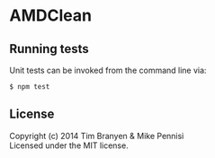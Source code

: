 # AMDClean

## Running tests

Unit tests can be invoked from the command line via:

    $ npm test

## License

Copyright (c) 2014 Tim Branyen & Mike Pennisi  
Licensed under the MIT license.
